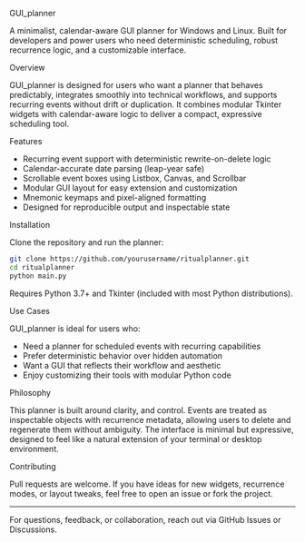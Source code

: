 GUI_planner

A minimalist, calendar-aware GUI planner for Windows and Linux. Built for developers and power users who need deterministic scheduling, robust recurrence logic, and a customizable interface.

Overview

GUI_planner is designed for users who want a planner that behaves predictably, integrates smoothly into technical workflows, and supports recurring events without drift or duplication. It combines modular Tkinter widgets with calendar-aware logic to deliver a compact, expressive scheduling tool.

Features

- Recurring event support with deterministic rewrite-on-delete logic
- Calendar-accurate date parsing (leap-year safe)
- Scrollable event boxes using Listbox, Canvas, and Scrollbar
- Modular GUI layout for easy extension and customization
- Mnemonic keymaps and pixel-aligned formatting
- Designed for reproducible output and inspectable state

Installation

Clone the repository and run the planner:

```bash
git clone https://github.com/yourusername/ritualplanner.git
cd ritualplanner
python main.py
```

Requires Python 3.7+ and Tkinter (included with most Python distributions).

Use Cases

GUI_planner is ideal for users who:

- Need a planner for scheduled events with recurring capabilities
- Prefer deterministic behavior over hidden automation
- Want a GUI that reflects their workflow and aesthetic
- Enjoy customizing their tools with modular Python code

Philosophy

This planner is built around clarity, and control. Events are treated as inspectable objects with recurrence metadata, allowing users to delete and regenerate them without ambiguity. The interface is minimal but expressive, designed to feel like a natural extension of your terminal or desktop environment.

Contributing

Pull requests are welcome. If you have ideas for new widgets, recurrence modes, or layout tweaks, feel free to open an issue or fork the project.

---

For questions, feedback, or collaboration, reach out via GitHub Issues or Discussions.
